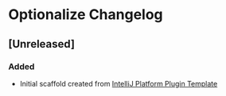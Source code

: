 <!-- Keep a Changelog guide -> https://keepachangelog.com -->

# Optionalize Changelog

## [Unreleased]
### Added
- Initial scaffold created from [IntelliJ Platform Plugin Template](https://github.com/JetBrains/intellij-platform-plugin-template)
